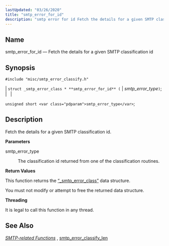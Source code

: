 ```yaml
---
lastUpdated: "03/26/2020"
title: "smtp_error_for_id"
description: "smtp error for id Fetch the details for a given SMTP classification id struct smtp error class smtp error for id smtp error type unsigned short smtp error type Fetch the details for a given SMTP classification id smtp error type The classification id returned from one of the classification..."
---
```


<a name="apis.smtp_error_for_id"></a> 
## Name

smtp_error_for_id — Fetch the details for a given SMTP classification id

## Synopsis

`#include "misc/smtp_error_classify.h"`

| `struct _smtp_error_class * **smtp_error_for_id** (` | <var class="pdparam">smtp_error_type</var>`)`; |   |

`unsigned short <var class="pdparam">smtp_error_type</var>`;<a name="idp61952272"></a> 
## Description

Fetch the details for a given SMTP classification id.

**<a name="idp61953504"></a> Parameters**

<dl class="variablelist">

<dt>smtp_error_type</dt>

<dd>

The classification id returned from one of the classification routines.

</dd>

</dl>

**<a name="idp61956304"></a> Return Values**

This function returns the [“_smtp_error_class”](/momentum/3/3-api/structs-smtp-error-class) data structure.

You must not modify or attempt to free the returned data structure.

**<a name="idp61958304"></a> Threading**

It is legal to call this function in any thread.

<a name="idp61959408"></a> 
## See Also

[*SMTP-related Functions*](/momentum/3/3-api/smtp) , [smtp_error_classify_len](/momentum/3/3-api/apis-smtp-error-classify-len)